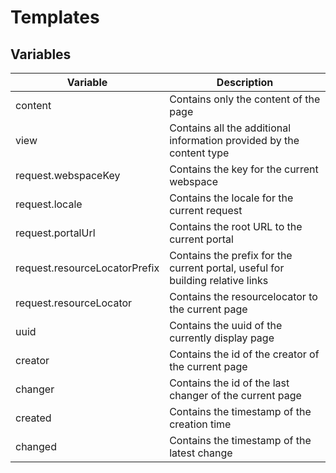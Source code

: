 # Templates
## Variables

| Variable    | Description
| ----------- | --------------------------------------------------------------------
| content     | Contains only the content of the page
| view        | Contains all the additional information provided by the content type
| request.webspaceKey | Contains the key for the current webspace
| request.locale      | Contains the locale for the current request
| request.portalUrl | Contains the root URL to the current portal
| request.resourceLocatorPrefix | Contains the prefix for the current portal, useful for building relative links
| request.resourceLocator | Contains the resourcelocator to the current page
| uuid        | Contains the uuid of the currently display page
| creator     | Contains the id of the creator of the current page
| changer     | Contains the id of the last changer of the current page
| created     | Contains the timestamp of the creation time
| changed     | Contains the timestamp of the latest change

